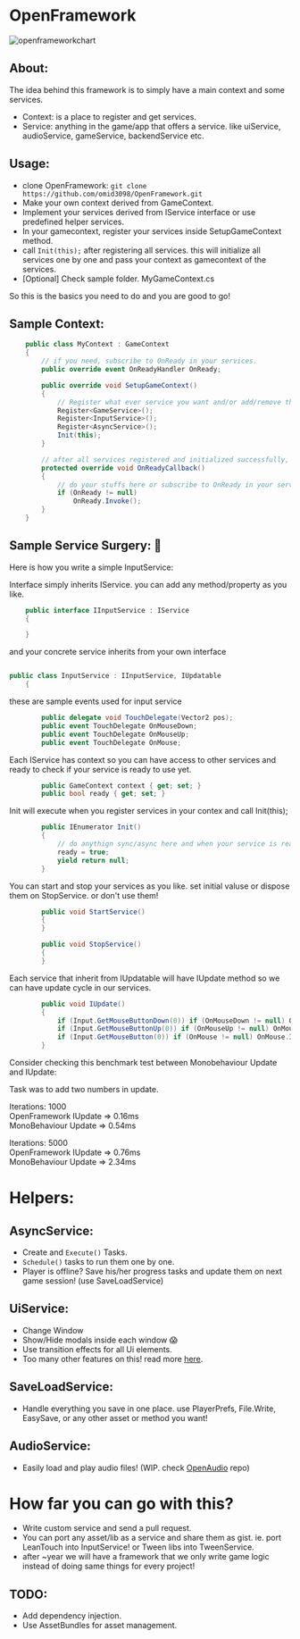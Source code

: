 # OpenFramework

![openframeworkchart](https://user-images.githubusercontent.com/6388730/31305674-30f85082-ab4c-11e7-9ccb-d25b1e73e059.png)

## About:
The idea behind this framework is to simply have a main context and some services.
 - Context: is a place to register and get services.
 - Service: anything in the game/app that offers a service. like uiService, audioService, gameService, backendService etc.

## Usage:
 - clone OpenFramework:
        ```git clone https://github.com/omid3098/OpenFramework.git```
 - Make your own context derived from GameContext.
 - Implement your services derived from IService interface or use predefined helper services.
 - In your gamecontext, register your services inside SetupGameContext method.
 - call ```Init(this);``` after registering all services. this will initialize all services one by one and pass your context as gamecontext of the services.
 - [Optional] Check sample folder. MyGameContext.cs

 So this is the basics you need to do and you are good to go!
## Sample Context:
``` cs
    public class MyContext : GameContext
    {
        // if you need, subscribe to OnReady in your services.
        public override event OnReadyHandler OnReady;

        public override void SetupGameContext()
        {
            // Register what ever service you want and/or add/remove them as you need 😄
            Register<GameService>();
            Register<InputService>();
            Register<AsyncService>();
            Init(this);
        }

        // after all services registered and initialized successfully, OnReadyCallback will execute.
        protected override void OnReadyCallback()
        {
            // do your stuffs here or subscribe to OnReady in your services.
            if (OnReady != null)
                OnReady.Invoke();
        }
    }

```
## Sample Service Surgery: 💉
Here is how you write a simple InputService:

Interface simply inherits IService. you can add any method/property as you like.
```cs
    public interface IInputService : IService
    {

    }
```

and your concrete service inherits from your own interface

```cs

public class InputService : IInputService, IUpdatable
    {
```
these are sample events used for input service
```cs
        public delegate void TouchDelegate(Vector2 pos);
        public event TouchDelegate OnMouseDown;
        public event TouchDelegate OnMouseUp;
        public event TouchDelegate OnMouse;
```
Each IService has context so you can have access to other services and ready to check if your service is ready to use yet.
```cs
        public GameContext context { get; set; }
        public bool ready { get; set; }
```
Init will execute when you register services in your contex and call Init(this);
```cs
        public IEnumerator Init()
        {
            // do anythign sync/async here and when your service is ready set that to true.
            ready = true;
            yield return null;
        }
```
You can start and stop your services as you like.
set initial valuse or dispose them on StopService. or don't use them!
```cs
        public void StartService()
        {
        }

        public void StopService()
        {
        }
```
Each service that inherit from IUpdatable will have IUpdate method so we can have update cycle in our services.
```cs
        public void IUpdate()
        {
            if (Input.GetMouseButtonDown(0)) if (OnMouseDown != null) OnMouseDown.Invoke(Input.mousePosition);
            if (Input.GetMouseButtonUp(0)) if (OnMouseUp != null) OnMouseUp.Invoke(Input.mousePosition);
            if (Input.GetMouseButton(0)) if (OnMouse != null) OnMouse.Invoke(Input.mousePosition);
        }

```
Consider checking this benchmark test between Monobehaviour Update and IUpdate:

Task was to add two numbers in update.

Iterations: 1000  </br>
OpenFramework IUpdate   =>    0.16ms  </br>
MonoBehaviour Update     =>    0.54ms

Iterations: 5000  </br>
OpenFramework IUpdate   =>    0.76ms  </br>
MonoBehaviour Update     =>    2.34ms

# Helpers:
## AsyncService:

 - Create and ```Execute()``` Tasks.
 - ```Schedule()``` tasks to run them one by one.
 - Player is offline? Save his/her progress tasks and update them on next game session! (use SaveLoadService)

## UiService:
 - Change Window 
 - Show/Hide modals inside each window 😱
 - Use transition effects for all Ui elements.
 - Too many other features on this! read more [here](https://github.com/omid3098/OpenUi).

## SaveLoadService:
- Handle everything you save in one place. use PlayerPrefs, File.Write, EasySave, or any other asset or method you want!

## AudioService:
- Easily load and play audio files! (WIP. check [OpenAudio](https://github.com/omid3098/OpenAudio) repo)

# How far you can go with this?
 - Write custom service and send a pull request.
 - You can port any asset/lib as a service and share them as gist. ie. port LeanTouch into InputService! or Tween libs into TweenService.
 - after ~year we will have a framework that we only write game logic instead of doing same things for every project!


 ## TODO: 
  - Add dependency injection.
  - Use AssetBundles for asset management.
  
